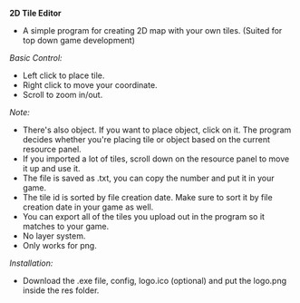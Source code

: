 **2D Tile Editor**
- A simple program for creating 2D map with your own tiles. (Suited for top down game development)

*Basic Control:*
- Left click to place tile.
- Right click to move your coordinate.
- Scroll to zoom in/out.

*Note:*
- There's also object. If you want to place object, click on it. The program decides whether you're placing tile or object based on the current resource panel.
- If you imported a lot of tiles, scroll down on the resource panel to move it up and use it.
- The file is saved as .txt, you can copy the number and put it in your game.
- The tile id is sorted by file creation date. Make sure to sort it by file creation date in your game as well.
- You can export all of the tiles you upload out in the program so it matches to your game.
- No layer system.
- Only works for png.

*Installation:*
- Download the .exe file, config, logo.ico (optional) and put the logo.png inside the res folder.
